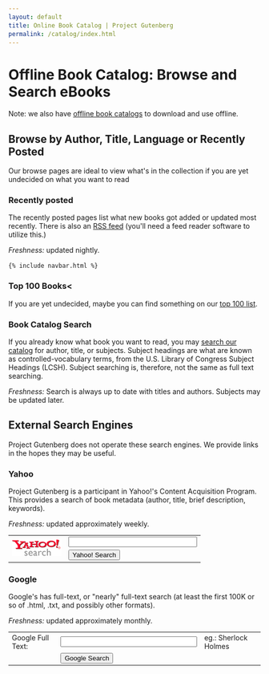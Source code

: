 ```yaml
---
layout: default
title: Online Book Catalog | Project Gutenberg
permalink: /catalog/index.html
---
```


Offline Book Catalog: Browse and Search eBooks
==============================================

Note: we also have [offline book catalogs](/ebooks/offline_catalogs.html) to download and use offline.

## Browse by Author, Title, Language or Recently Posted

Our browse pages are ideal to view what's in the collection 
if you are yet undecided on what you want to read

### Recently posted
The recently posted pages list what new books got added or
updated most recently. There is also an [RSS feed](/feeds/today.rss)
(you'll need a feed reader software to utilize this.)

*Freshness:* updated nightly.

    {% include navbar.html %}

### Top 100 Books<

If you are yet undecided, maybe you can find something on our [top 100
list](/browse/scores/top).

### Book Catalog Search 

If you already know what book you want to read, you may [search our
catalog](/ebooks/) for author, title, or subjects.  Subject headings
are what are known as controlled-vocabulary terms, from the
U.S. Library of Congress Subject Headings (LCSH).  Subject searching
is, therefore, not the same as full text searching.

*Freshness:* Search is always up to date with titles and
authors. Subjects may be updated later.

## External Search Engines

Project Gutenberg does not operate these search engines. We provide 
links in the hopes they may be useful.

### Yahoo

Project Gutenberg is a participant in Yahoo!'s Content Acquisition
Program.  This provides a search of book metadata (author, title,
brief description, keywords).

*Freshness:* updated approximately weekly.

<form method="get" action="http://search.yahoo.com/search">
<table class="tablet">
  <tr>
    <td rowspan="2">
      <a href="http://search.yahoo.com/"><img src="/pics/yahoologo.png" style="border-style: none;" alt="Yahoo! logo"></a>
      <input type="hidden" name="fr" value="cap-PG">
      <input type="hidden" name="vs" id="ysvs1" value="gutenberg.org">
    </td>
    <td>
      <input type="text"   name="p" size="29">
    </td>
  </tr>
  <tr>
    <td>
      <input type="submit" value="Yahoo! Search">
    </td>
  </tr>
</table>
</form>

### Google

Google's has full-text, or "nearly" full-text search (at least the
first 100K or so of .html, .txt, and possibly other formats).

*Freshness:* updated approximately monthly.

<form method="get" action="http://www.google.com/search">
  <table class="tablet">
    <tr>
      <td>
        Google Full Text:
      </td>
      <td>
        <input type="text" name="q" size="31" maxlength="255" value="">
      </td>
      <td>
        eg.: Sherlock Holmes
      </td>
    </tr>
    <tr>
      <td>
        <input type="hidden" name="domains" value="gutenberg.org"/>
        <input type="hidden" name="sitesearch" value="gutenberg.org"/>
      </td>
      <td>
        <input type="submit" name="btnG" value="Google Search"/>
      </td>
      <td>&nbsp;</td>
    </tr>
  </table>
</form>

